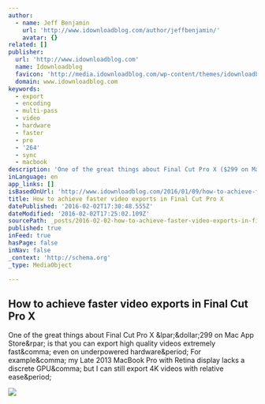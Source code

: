 ```yaml
---
author:
  - name: Jeff Benjamin
    url: 'http://www.idownloadblog.com/author/jeffbenjamin/'
    avatar: {}
related: []
publisher:
  url: 'http://www.idownloadblog.com'
  name: Idownloadblog
  favicon: 'http://media.idownloadblog.com/wp-content/themes/idownloadblog/images/favicon.ico'
  domain: www.idownloadblog.com
keywords:
  - export
  - encoding
  - multi-pass
  - video
  - hardware
  - faster
  - pro
  - '264'
  - sync
  - macbook
description: 'One of the great things about Final Cut Pro X ($299 on Mac App Store) is that you can export high quality videos extremely fast, even on underpowered hardware. For example, my Late 2013 MacBook Pro with Retina display lacks a discrete GPU, but I can still export 4K videos with relative ease.'
inLanguage: en
app_links: []
isBasedOnUrl: 'http://www.idownloadblog.com/2016/01/09/how-to-achieve-faster-video-exports-in-final-cut-pro-x/'
title: How to achieve faster video exports in Final Cut Pro X
datePublished: '2016-02-02T17:30:48.555Z'
dateModified: '2016-02-02T17:25:02.109Z'
sourcePath: _posts/2016-02-02-how-to-achieve-faster-video-exports-in-final-cut-pro-x.md
published: true
inFeed: true
hasPage: false
inNav: false
_context: 'http://schema.org'
_type: MediaObject

---
```

<article style=""><h1>How to achieve faster video exports in Final Cut Pro X</h1><p>One of the great things about Final Cut Pro X &amp;lpar;&amp;dollar;299 on Mac App Store&amp;rpar; is that you can export high quality videos extremely fast&amp;comma; even on underpowered hardware&amp;period; For example&amp;comma; my Late 2013 MacBook Pro with Retina display lacks a discrete GPU&amp;comma; but I can still export 4K videos with relative ease&amp;period;</p><img src="http://media.idownloadblog.com/wp-content/uploads/2016/01/Export-File-FCP-X-1024x464.jpg" /></article>